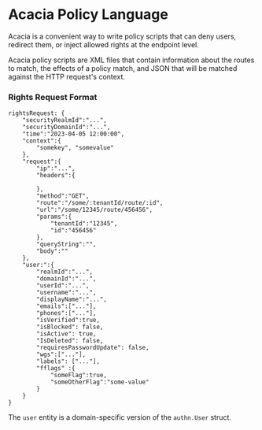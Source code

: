 # Acacia Policy Language

Acacia is a convenient way to write policy scripts that can deny users, redirect them, or inject allowed rights at the 
endpoint level.

Acacia policy scripts are XML files that contain information about the routes to match, the effects of a policy match, 
and JSON that will be matched against the HTTP request's context.


### Rights Request Format

~~~
rightsRequest: {
    "securityRealmId":"...",
    "securityDomainId":"...",
    "time":"2023-04-05 12:00:00",
    "context":{
        "somekey", "somevalue"
    },
    "request":{
        "ip":"...",
        "headers":{
            
        },
        "method":"GET",
        "route":"/some/:tenantId/route/:id",
        "url":"/some/12345/route/456456",
        "params":{
            "tenantId":"12345",
            "id":"456456"
        },
        "queryString":"",
        "body":""
    },
    "user:":{
        "realmId":"...",
        "domainId":"...",
        "userId":"...",
        "username":"...",
        "displayName":"...",
        "emails":["..."],
        "phones":["..."],
        "isVerified":true,
        "isBlocked": false,
        "isActive": true,
        "IsDeleted": false,
        "requiresPasswordUpdate": false,
        "wgs":["..."],
        "labels": ["..."],
        "fflags" :{
            "someFlag":true,
            "someOtherFlag":"some-value"
        }
    }
}
~~~

The `user` entity is a domain-specific version of the `authn.User` struct.

